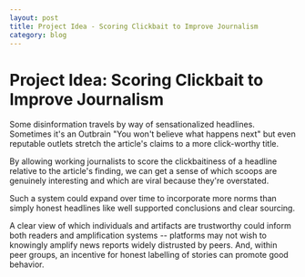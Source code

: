 ```yaml
---
layout: post
title: Project Idea - Scoring Clickbait to Improve Journalism
category: blog
---
```


Project Idea: Scoring Clickbait to Improve Journalism
=====================================================

Some disinformation travels by way of sensationalized headlines.  Sometimes it's an Outbrain "You won't believe what happens next" but even reputable outlets stretch the article's claims to a more click-worthy title.

By allowing working journalists to score the clickbaitiness of a headline relative to the article's finding, we can get a sense of which scoops are genuinely interesting and which are viral because they're overstated.

Such a system could expand over time to incorporate more norms than simply honest headlines like well supported conclusions and clear sourcing.

A clear view of which individuals and artifacts are trustworthy could inform both readers and amplification systems -- platforms may not wish to knowingly amplify news reports widely distrusted by peers.  And, within peer groups, an incentive for honest labelling of stories can promote good behavior.